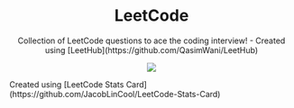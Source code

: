 <h1 align="center">LeetCode</h1>
<p align="center">
Collection of LeetCode questions to ace the coding interview! - Created using [LeetHub](https://github.com/QasimWani/LeetHub)
</p>
<p align="center">
<a href="https://leetcode.com/Jahswaygo/" target="blank"><img align="center" src="https://leetcard.jacoblin.cool/Jahswaygo?theme=dark&font=Monda&ext=activity" /></a>
</p>
Created using [LeetCode Stats Card](https://github.com/JacobLinCool/LeetCode-Stats-Card)